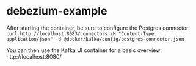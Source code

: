 # debezium-example

After starting the container, be sure to configure the Postgres connector: `curl http://localhost:8083/connectors -H "Content-Type: application/json" -d @docker/kafka/config/postgres-connector.json`

You can then use the Kafka UI container for a basic overview: http://localhost:8080/

